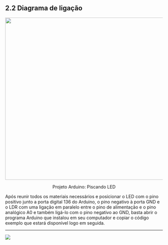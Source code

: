 ## 2.2 Diagrama de ligação

<p align="center">
  <img src="https://github.com/GiganteDev/Arduino-LED-LDR/blob/main/src/2-Ambiente/img-ligacao-arduino.png" width="520">
</p>

<p align="center">Projeto Arduino: Piscando LED</p>
Após reunir todos os materiais necessários e posicionar o LED com o pino positivo junto a porta digital 136 do Arduino, o pino negativo à porta GND e o LDR com uma ligação em paralelo entre o pino de alimentação e o pino analógico A0 e também ligá-lo com o pino negativo ao GND, basta abrir o programa Arduino que instalou em seu computador e copiar o código exemplo que estará disponível logo em seguida.

---

<a  href="https://github.com/GiganteDev/Arduino-LED/blob/main/src/3-Execucao/1-Codigo.md"><img  src="https://img.shields.io/badge/%E2%9E%94%20-Continuar-fff"/></a>